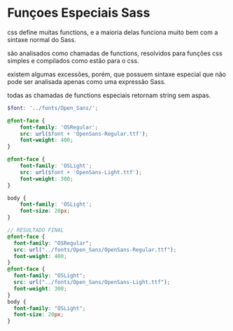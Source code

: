 # Funçoes Especiais Sass

css define muitas functions, e a maioria delas funciona muito bem com a sintaxe normal do Sass.

são analisados como chamadas de functions, resolvidos para funções css simples e compilados como estão para o css.

existem algumas excessões, porém, que possuem sintaxe especial que não pode ser analisada apenas como uma expressão Sass.

todas as chamadas de functions especiais retornam string sem aspas.

```scss
$font: '../fonts/Open_Sans/';

@font-face {
    font-family: 'OSRegular';
    src: url($font + 'OpenSans-Regular.ttf');
    font-weight: 400;
}

@font-face {
    font-family: 'OSLight';
    src: url($font + 'OpenSans-Light.ttf');
    font-weight: 300;
}

body {
    font-family: 'OSLight';
    font-size: 20px;
}

// RESULTADO FINAL
@font-face {
  font-family: "OSRegular";
  src: url("../fonts/Open_Sans/OpenSans-Regular.ttf");
  font-weight: 400;
}
@font-face {
  font-family: "OSLight";
  src: url("../fonts/Open_Sans/OpenSans-Light.ttf");
  font-weight: 300;
}
body {
  font-family: "OSLight";
  font-size: 20px;
}
```